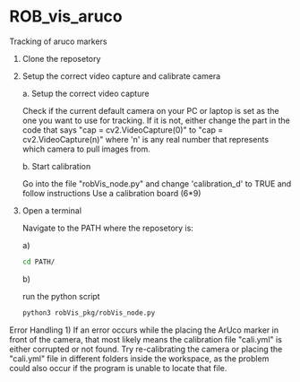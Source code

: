 # ROB_vis_aruco
Tracking of aruco markers

1) Clone the reposetory

2) Setup the correct video capture and calibrate camera

    a. Setup the correct video capture
    
    Check if the current default camera on your PC or laptop is set as the one you want to use for tracking. If it is not, either change the part in the code that says "cap = cv2.VideoCapture(0)" to "cap = cv2.VideoCapture(n)" where 'n' is any real number that represents which camera to pull images from.
    
    b. Start calibration

    Go into the file "robVis_node.py" and change 'calibration_d' to TRUE and follow instructions
    Use a calibration board (6*9)

3) Open a terminal

    Navigate to the PATH where the reposetory is:

    a)

    ``` bash
    cd PATH/
    ```

    b)

    run the python script

    ``` bash
    python3 robVis_pkg/robVis_node.py
    ```
    
Error Handling
    1) If an error occurs while the placing the ArUco marker in front of the camera, that most likely means the calibration file "cali.yml" is either corrupted or not found. Try re-calibrating the camera or placing the "cali.yml" file in different folders inside the workspace, as the problem could also occur if the program is unable to locate that file.
